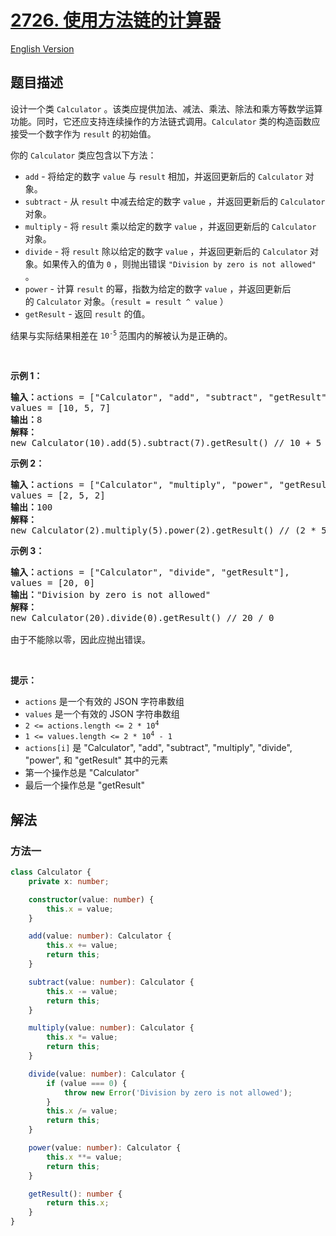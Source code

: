 # [2726. 使用方法链的计算器](https://leetcode.cn/problems/calculator-with-method-chaining)

[English Version](/solution/2700-2799/2726.Calculator%20with%20Method%20Chaining/README_EN.md)

## 题目描述

<!-- 这里写题目描述 -->

<p>设计一个类 <code>Calculator</code> 。该类应提供加法、减法、乘法、除法和乘方等数学运算功能。同时，它还应支持连续操作的方法链式调用。<code>Calculator</code> 类的构造函数应接受一个数字作为 <code>result</code> 的初始值。</p>

<p>你的 <code>Calculator</code> 类应包含以下方法：</p>

<ul>
	<li><code>add</code> - 将给定的数字 <code>value</code> 与 <code>result</code> 相加，并返回更新后的 <code>Calculator</code> 对象。</li>
	<li><code>subtract</code> - 从 <code>result</code> 中减去给定的数字 <code>value</code>&nbsp;，并返回更新后的 <code>Calculator</code> 对象。</li>
	<li><code>multiply</code> - 将 <code>result</code> 乘以给定的数字 <code>value</code> ，并返回更新后的&nbsp;<code>Calculator</code> 对象。</li>
	<li><code>divide</code> - 将 <code>result</code> 除以给定的数字 <code>value</code> ，并返回更新后的&nbsp;<code>Calculator</code> 对象。如果传入的值为 <code>0</code> ，则抛出错误 <code>"Division by zero is not allowed"</code> 。</li>
	<li><code>power</code> - 计算 <code>result</code> 的幂，指数为给定的数字 <code>value</code> ，并返回更新后的&nbsp;<code>Calculator</code> 对象。（<code>result = result ^ value</code> ）</li>
	<li><code>getResult</code> - 返回 <code>result</code> 的值。</li>
</ul>

<p>结果与实际结果相差在 <code>10<sup>-5</sup></code><sup>&nbsp;</sup>范围内的解被认为是正确的。</p>

<p>&nbsp;</p>

<p><b>示例 1：</b></p>

<pre>
<b>输入：</b>actions = ["Calculator", "add", "subtract", "getResult"], 
values = [10, 5, 7]
<b>输出：</b>8
<b>解释：</b>
new Calculator(10).add(5).subtract(7).getResult() // 10 + 5 - 7 = 8
</pre>

<p><strong class="example">示例 2：</strong></p>

<pre>
<b>输入：</b>actions = ["Calculator", "multiply", "power", "getResult"], 
values = [2, 5, 2]
<b>输出：</b>100
<b>解释：</b>
new Calculator(2).multiply(5).power(2).getResult() // (2 * 5) ^ 2 = 100
</pre>

<p><strong class="example">示例 3：</strong></p>

<pre>
<b>输入：</b>actions = ["Calculator", "divide", "getResult"], 
values = [20, 0]
<b>输出：</b>"Division by zero is not allowed"
<b>解释：</b>
new Calculator(20).divide(0).getResult() // 20 / 0 

由于不能除以零，因此应抛出错误。
</pre>

<p>&nbsp;</p>

<p><strong>提示：</strong></p>

<ul>
	<li><code>actions</code>&nbsp;是一个有效的 JSON 字符串数组</li>
	<li><code>values</code>&nbsp;是一个有效的 JSON 字符串数组</li>
	<li><code>2 &lt;= actions.length &lt;= 2 * 10<sup>4</sup></code></li>
	<li><code>1 &lt;= values.length &lt;= 2 * 10<sup>4</sup>&nbsp;- 1</code></li>
	<li><code>actions[i]</code>&nbsp;是 "Calculator", "add", "subtract", "multiply", "divide", "power", 和 "getResult" 其中的元素</li>
	<li>第一个操作总是 "Calculator"</li>
	<li>最后一个操作总是&nbsp;"getResult"</li>
</ul>

## 解法

### 方法一

<!-- tabs:start -->

```ts
class Calculator {
    private x: number;

    constructor(value: number) {
        this.x = value;
    }

    add(value: number): Calculator {
        this.x += value;
        return this;
    }

    subtract(value: number): Calculator {
        this.x -= value;
        return this;
    }

    multiply(value: number): Calculator {
        this.x *= value;
        return this;
    }

    divide(value: number): Calculator {
        if (value === 0) {
            throw new Error('Division by zero is not allowed');
        }
        this.x /= value;
        return this;
    }

    power(value: number): Calculator {
        this.x **= value;
        return this;
    }

    getResult(): number {
        return this.x;
    }
}
```

<!-- tabs:end -->

<!-- end -->
